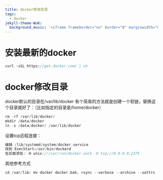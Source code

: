 ```yaml
---
title: docker修改目录
tags:
  - docker
jekyll-theme-WuK:
  background_music: '<iframe frameborder="no" border="0" marginwidth="0" marginheight="0" width=100% height=86 src="//music.163.com/outchain/player?type=2&id=27876158&auto=0&height=66"></iframe>'
---
```


# 安装最新的docker
```p
curl -sSL https://get.docker.com/ | sh 
```

# docker修改目录
docker默认的目录在/var/lib/docker
有个简易的方法就是创建一个软链，替换这个目录就好了：（比如指定的目录是/home/docker）
```c
rm -rf /var/lib/docker/
mkdir /data/docker
ln -s /data/docker/ /var/lib/docker
```

设置tcp远程连接：
```c
编辑 /lib/systemd/system/docker.service
找到 ExecStart=/usr/bin/dockerd
在后面添加：-H unix:///var/run/docker.sock -H tcp://0.0.0.0:2375
```

其他参考方式
```c
cd /var/lib; mv docker docker.bak; rsync --verbose --archive --xattrs --sparse --devices --specials --recursive --relative --links --owner --group --times docker/ /data; ln -s /var/lib/docker /home/docker;
```
